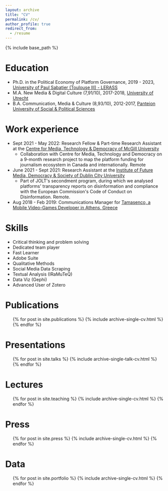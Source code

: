```yaml
---
layout: archive
title: "CV"
permalink: /cv/
author_profile: true
redirect_from:
  - /resume
---
```


{% include base_path %}

Education
======
* Ph.D. in the Political Economy of Platform Governance, 2019 - 2023, [University of Paul Sabatier (Toulouse III) - LERASS](https://www.lerass.com)
* M.A. New Media & Digital Culture (7,91/10), 2017-2018, [University of Utrecht](https://www.uu.nl/en/masters/new-media-digital-culture)
* B.A. Communication, Media & Culture (8,93/10), 2012-2017, [Panteion University of Social & Political Sciences](https://cmc.panteion.gr/en/)

Work experience
======
* Sept 2021 - May 2022: Research Fellow & Part-time Research Assistant at the [Centre for Media, Technology & Democracy of McGill University](https://www.mediatechdemocracy.com)
  * Collaboration with Centre for Media, Technology and Democracy on a 9-month research project to map the platform funding for journalism ecosystem in Canada and internationally. Remote
* June 2021 - Sept 2021: Research Assistant at the [Institute of Future Media, Democracy & Society of Dublin City University](https://fujomedia.eu)
  * Part of JOLT's secondment program, during which we analysed platforms' transparency reports on disinformation and compliance with the European Commission's Code of Conduct on Disinformation. Remote.
* Aug 2018 - Feb 2019: Communications Manager for [Tamasenco, a Mobile Video-Games Developer in Athens, Greece](https://tamasenco.com)
  
Skills
======
* Critical thinking and problem solving
* Dedicated team player
* Fast Learner
* Adobe Suite
* Qualitative Methods
* Social Media Data Scraping
* Textual Analysis (IRaMuTeQ)
* Data Viz (Gephi)
* Advanced User of Zotero

Publications
======
  <ul>{% for post in site.publications %}
    {% include archive-single-cv.html %}
  {% endfor %}</ul>
  
Presentations
======
  <ul>{% for post in site.talks %}
    {% include archive-single-talk-cv.html %}
  {% endfor %}</ul>
  
Lectures
======
  <ul>{% for post in site.teaching %}
    {% include archive-single-cv.html %}
  {% endfor %}</ul>

Press
======
  <ul>{% for post in site.press %}
    {% include archive-single-cv.html %}
  {% endfor %}</ul>

Data
======
  <ul>{% for post in site.portfolio %}
    {% include archive-single-cv.html %}
  {% endfor %}</ul>

